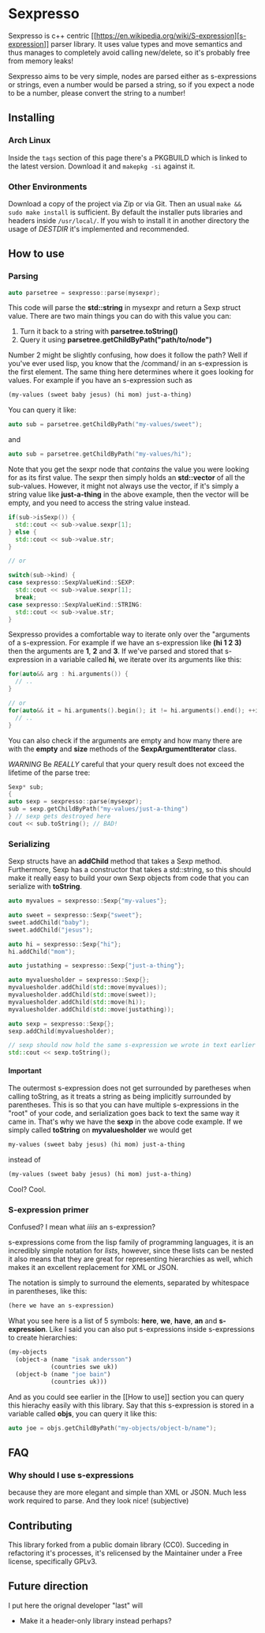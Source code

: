 # Sexpresso

Sexpresso is c++ centric [[https://en.wikipedia.org/wiki/S-expression][s-expression]] parser library. It uses value types and
move semantics and thus manages to completely avoid calling new/delete, so it's probably
free from memory leaks!

Sexpresso aims to be very simple, nodes are parsed either as s-expressions or strings, even
a number would be parsed a string, so if you expect a node to be a number, please convert the
string to a number!

## Installing

### Arch Linux

Inside the `tags` section of this page there's a PKGBUILD which is linked to the latest version. Download it and `makepkg -si` against it.

### Other Environments

Download a copy of the project via Zip or via Git. Then an usual `make && sudo make install` is sufficient. By default the installer puts libraries and headers inside `/usr/local/`. If you wish to install it in another directory the usage of $DESTDIR$ it's implemented and recommended.

## How to use

### Parsing

```c++
auto parsetree = sexpresso::parse(mysexpr);
```

This code will parse the **std::string** in mysexpr and return a Sexp struct value.
There are two main things you can do with this value you can:

1. Turn it back to a string with **parsetree.toString()**
2. Query it using **parsetree.getChildByPath("path/to/node")**

Number 2 might be slightly confusing, how does it follow the path? Well if you've ever used lisp,
you know that the /command/ in an s-expression is the first element. The same thing here determines
where it goes looking for values. For example if you have an s-expression such as

```lisp
(my-values (sweet baby jesus) (hi mom) just-a-thing)
```

You can query it like:

```c++
auto sub = parsetree.getChildByPath("my-values/sweet");
```

and

```c++
auto sub = parsetree.getChildByPath("my-values/hi");
```

Note that you get the sexpr node that *contains* the value you
were looking for as its first value. The sexpr then simply holds an **std::vector** of all the sub-values.
However, it might not always use the vector, if it's simply a string value like **just-a-thing** in the
above example, then the vector will be empty, and you need to access the string value instead.

```c++
if(sub->isSexp()) {
  std::cout << sub->value.sexpr[1];
} else {
  std::cout << sub->value.str;
}

// or

switch(sub->kind) {
case sexpresso::SexpValueKind::SEXP:
  std::cout << sub->value.sexpr[1];
  break;
case sexpresso::SexpValueKind::STRING:
  std::cout << sub->value.str;
}
```

Sexpresso provides a comfortable way to iterate only over the "arguments of a s-expression.
For example if we have an s-expression like **(hi 1 2 3)** then the arguments are **1**, **2** and **3**.
If we've parsed and stored that s-expression in a variable called **hi**, we iterate over its arguments
like this:

```c++
for(auto&& arg : hi.arguments()) {
  // ..
}

// or 
for(auto&& it = hi.arguments().begin(); it != hi.arguments().end(); ++it) {
  // ..
}
```

You can also check if the arguments are empty and how many there are with the **empty** and **size** methods
of the **SexpArgumentIterator** class.

*WARNING* Be *REALLY* careful that your query result does not exceed the lifetime of
the parse tree:

```c++
Sexp* sub;
{
auto sexp = sexpresso::parse(mysexpr);
sub = sexp.getChildByPath("my-values/just-a-thing")
} // sexp gets destroyed here
cout << sub.toString(); // BAD!
```

### Serializing
Sexp structs have an **addChild** method that takes a Sexp method. Furthermore, Sexp has a constructor
that takes a std::string, so this should make it really easy to build your own Sexp objects from code that
you can serialize with **toString**.

```c++
auto myvalues = sexpresso::Sexp{"my-values"};

auto sweet = sexpresso::Sexp{"sweet"};
sweet.addChild("baby");
sweet.addChild("jesus");

auto hi = sexpresso::Sexp{"hi"};
hi.addChild("mom");

auto justathing = sexpresso::Sexp{"just-a-thing"};

auto myvaluesholder = sexpresso::Sexp{};
myvaluesholder.addChild(std::move(myvalues));
myvaluesholder.addChild(std::move(sweet));
myvaluesholder.addChild(std::move(hi));
myvaluesholder.addChild(std::move(justathing));

auto sexp = sexpresso::Sexp{};
sexp.addChild(myvaluesholder);

// sexp should now hold the same s-expression we wrote in text earlier
std::cout << sexp.toString();
```

#### Important

The outermost s-expression does not get surrounded by paretheses when calling toString, as it treats a string
as being implicitly surrounded by parentheses. This is so that you can have multiple s-expressions in the "root"
of your code, and serialization goes back to text the same way it came in. That's why we have the **sexp**
in the above code example. If we simply called **toString** on **myvaluesholder** we would get

```lisp
my-values (sweet baby jesus) (hi mom) just-a-thing
```

instead of

```lisp
(my-values (sweet baby jesus) (hi mom) just-a-thing)
```

Cool? Cool.

### S-expression primer

Confused? I mean what *iiiis* an s-expression?

s-expressions come from the lisp family of programming languages, it is an
incredibly simple notation for *lists*, however, since these lists can be nested
it also means that they are great for representing hierarchies as well, which makes
it an excellent replacement for XML or JSON.

The notation is simply to surround the elements, separated by whitespace in parentheses,
like this:

```lisp
(here we have an s-expression)
```

What you see here is a list of 5 symbols: **here**, **we**, **have**, **an** and **s-expression**.
Like I said you can also put s-expressions inside s-expressions to create hierarchies:

```lisp
(my-objects 
  (object-a (name "isak andersson") 
            (countries swe uk)) 
  (object-b (name "joe bain")
            (countries uk)))
```

And as you could see earlier in the [[How to use]] section you can query this hierachy easily with
this library. Say that this s-expression is stored in a variable called **objs**, you can query it like this:

```c++
auto joe = objs.getChildByPath("my-objects/object-b/name");
````

## FAQ

### Why should I use s-expressions

because they are more elegant and simple than XML or JSON. Much less work required to parse. And they look nice! (subjective)

## Contributing

This library forked from a public domain library (CC0). Succeding in refactoring it's processes, it's relicensed by the Maintainer under a Free license, specifically GPLv3.

## Future direction

I put here the orignal developer "last" will

- Make it a header-only library instead perhaps?
